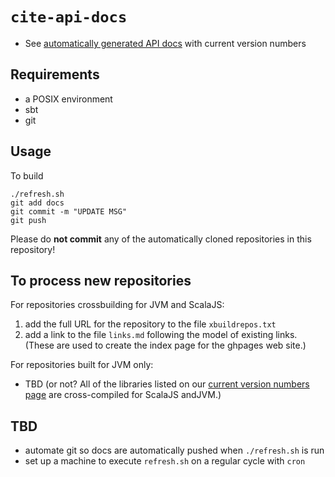 # `cite-api-docs`

- See [automatically generated API docs](https://cite-architecture.github.io/cite-api-docs) with current version numbers


## Requirements

- a POSIX environment
- sbt
- git

## Usage

To build

    ./refresh.sh
    git add docs
    git commit -m "UPDATE MSG"
    git push

Please do **not commit** any of the automatically cloned repositories in this repository!


## To process new repositories

For repositories crossbuilding for JVM and ScalaJS:

1. add the full URL for the repository to the file `xbuildrepos.txt`
2. add a link to the file `links.md` following the model of existing links.  (These are used to create the index page for the ghpages web site.)

For repositories built for JVM only:

- TBD (or not?  All of the libraries listed on our [current version numbers page](https://github.com/cite-architecture/current-library-versions) are cross-compiled for ScalaJS andJVM.)

## TBD

- automate git so docs are automatically pushed when `./refresh.sh` is run
- set up a machine to execute `refresh.sh` on a regular cycle with `cron`

